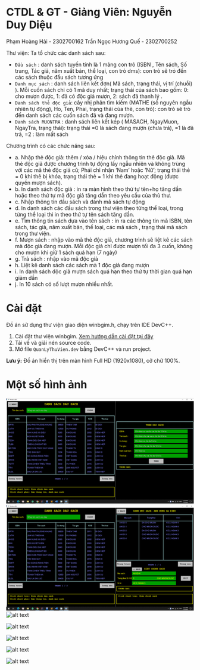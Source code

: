 # CTDL & GT - Giảng Viên: Nguyễn Duy Diệu 
Phạm Hoàng Hải - 2302700162
Trần Ngọc Hương Quế - 2302700252

Thư viện: Ta tổ chức các danh sách sau: 
- `Đầu sách` : danh sách tuyến tính là 1 mảng con trỏ (ISBN , Tên sách, Số trang, Tác giả, năm xuất bản, thể loại, con trỏ dms): con trỏ sẽ trỏ đến các sách thuộc đầu sách tương ứng
- `Danh mục sách` : danh sách liên kết đơn( Mã sách,  trạng thái, vị trí (chuỗi)  ). Mỗi cuốn sách chỉ có 1 mã duy nhất; trạng thái của sách bao gồm: 0: cho mượn được, 1: đã có độc giả mượn, 2: sách đã thanh lý . 
- `Danh sách thẻ độc giả`: cây nhị phân tìm kiếm (MATHE (số nguyên ngẫu nhiên tự động), Ho, Ten,  Phai, trạng thái của thẻ, con trỏ): con trỏ sẽ trỏ đến danh sách các cuốn sách đã và đang mượn.
- `Danh sách MUONTRA` : danh sách liên kết kép ( MASACH,  NgayMuon, NgayTra, trạng thái): trạng thái =0 là sách đang mượn (chưa trả), =1 là đã trả, =2 : làm mất sách 

Chương trình có các chức năng sau: 
* a. Nhập thẻ độc giả: thêm / xóa / hiệu chỉnh thông tin thẻ độc giả. Mã thẻ độc giả được chương trình tự động lấy ngẫu nhiên và không trùng với các mã thẻ độc giả cũ; Phái chỉ nhận ‘Nam’ hoặc ‘Nữ’; trạng thái thẻ = 0 khi thẻ bị khóa, trạng thái thẻ = 1 khi thẻ  đang hoạt động (được quyền mượn sách). 
* b. In danh sách độc giả : in ra màn hình theo thứ tự tên+họ tăng dần hoặc theo thứ tự mã độc giả tăng dần theo yêu cầu của thủ thư.
* c. Nhập thông tin đầu sách và đánh mã sách tự động
* d. In danh sách các đầu sách trong thư viện theo từng thể loại, trong từng thể loại thì in theo thứ tự tên sách tăng dần.
* e. Tìm thông tin sách dựa vào tên sách : in ra các thông tin mã ISBN, tên sách, tác giả, năm xuất bản, thể loại, các mã sách , trạng thái mã sách trong thư viện.
* f. Mượn sách : nhập vào mã thẻ độc giả, chương trình sẽ liệt kê các sách mà độc giả đang mượn. Mỗi độc giả chỉ được mượn tối đa 3 cuốn, không cho mượn khi giữ 1 sách quá hạn (7 ngày)
* g. Trả sách : nhập vào mã độc giả
* h. Liệt kê danh sách các sách mà 1 độc giả đang mượn
* i. In danh sách độc giả mượn sách quá hạn theo thứ tự thời gian quá hạn giảm dần
* j. In 10 sách có số lượt mượn nhiều nhất.

# Cài đặt
Đồ án sử dụng thư viện giao diện winbgim.h, chạy trên IDE DevC++.
1. Cài đặt thư viện winbgim. [Xem hướng dẫn cài đặt tại đây](https://cachhoc.net/2013/10/03/cc-do-hoa-trong-dev-c/)
2. Tải về và giải nén source code.
3. Mở file `QuanLyThuVien.dev` bằng DevC++ và run project.

**Lưu ý:** Đồ án hiển thị trên màn hình Full HD (1920x1080), cỡ chữ 100%.

# Một số hình ảnh
![alt text](https://github.com/HoangHaip/QuanLyThuVien/blob/master/pictures/dausach.png "Đầu sách")
![alt text](https://github.com/HoangHaip/QuanLyThuVien/blob/master/pictures/sach.png "Sách")
![alt text](https://github.com/VinhVIP/Quan_Ly_Thu_Vien/blob/master/pictures/sach.png "Sách")

![alt text](https://github.com/VinhVIP/Quan_Ly_Thu_Vien/blob/master/pictures/docgia.png "Độc giả")

![alt text](https://github.com/VinhVIP/Quan_Ly_Thu_Vien/blob/master/pictures/ms.png "Mượn sách")

![alt text](https://github.com/VinhVIP/Quan_Ly_Thu_Vien/blob/master/pictures/top.png "Top 10 Đầu sách")

![alt text](https://github.com/VinhVIP/Quan_Ly_Thu_Vien/blob/master/pictures/info.png "Tác giả")
